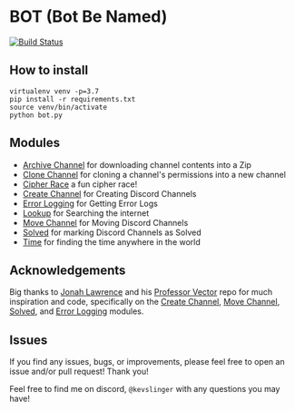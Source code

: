 # BOT (Bot Be Named)
[![Build Status](https://travis-ci.com/kevslinger/DiscordCipherRace.svg?branch=main)](https://travis-ci.com/kevslinger/DiscordCipherRace)

## How to install

```
virtualenv venv -p=3.7
pip install -r requirements.txt
source venv/bin/activate
python bot.py
```


## Modules

- [Archive Channel](./modules/archive_channel) for downloading channel contents into a Zip
- [Clone Channel](./modules/clone_channel) for cloning a channel's permissions into a new channel  
- [Cipher Race](modules/cipher_race) a fun cipher race!
- [Create Channel](./modules/create_channel) for Creating Discord Channels
- [Error Logging](./modules/error_logging) for Getting Error Logs
- [Lookup](./modules/lookup) for Searching the internet  
- [Move Channel](./modules/move_channel) for Moving Discord Channels
- [Solved](./modules/solved) for marking Discord Channels as Solved
- [Time](./modules/time) for finding the time anywhere in the world


## Acknowledgements

Big thanks to [Jonah Lawrence](https://github.com/DenverCoder1) and his [Professor Vector](https://github.com/DenverCoder1/professor-vector-discord-bot)
repo for much inspiration and code, specifically on the [Create Channel](https://github.com/kevslinger/DiscordCipherRace/tree/main/modules/create_channel),
[Move Channel](https://github.com/kevslinger/DiscordCipherRace/tree/main/modules/move_channel),
[Solved](https://github.com/kevslinger/DiscordCipherRace/tree/main/modules/solved), and 
[Error Logging](https://github.com/kevslinger/DiscordCipherRace/tree/main/modules/error_logging) modules. 

## Issues

If you find any issues, bugs, or improvements, please feel free to open an issue and/or pull request! Thank you!

Feel free to find me on discord, `@kevslinger` with any questions you may have!
